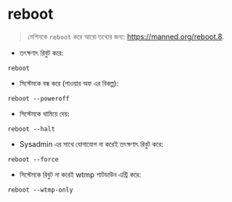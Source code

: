 # reboot

> মেশিনকে `reboot` করে
> আরো তথ্যের জন্য: <https://manned.org/reboot.8>.

- তৎক্ষণাৎ রিবুট করে:

`reboot`

- সিস্টেমকে বন্ধ করে (পাওয়ার অফ এর বিকল্প):

`reboot --poweroff`

- সিস্টেমকে থামিয়ে দেয়:

`reboot --halt`

- Sysadmin এর সাথে যোগাযোগ না করেই তৎক্ষণাৎ রিবুট করে:

`reboot --force`

- সিস্টেমকে রিবুট না করেই wtmp শাটডাউন এন্ট্রি করে:

`reboot --wtmp-only`
